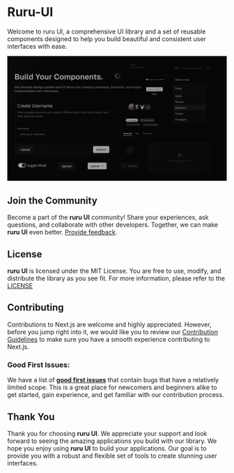 # Ruru-UI

Welcome to ruru UI, a comprehensive UI library and a set of reusable components designed to help you build beautiful and consistent user interfaces with ease.

![banner-modified](./apps/www/public/assets/banner.png)

## Join the Community

Become a part of the **ruru UI** community! Share your experiences, ask questions, and collaborate with other developers. Together, we can make **ruru UI** even better. [Provide feedback](https://github.com/ruru-m07/ruru-ui/discussions/3).

## License

**ruru UI** is licensed under the MIT License. You are free to use, modify, and distribute the library as you see fit. For more information, please refer to the [LICENSE](https://github.com/ruru-m07/ruru-ui/blob/main/LICENSE)

## Contributing

Contributions to Next.js are welcome and highly appreciated. However, before you jump right into it, we would like you to review our [Contribution Guidelines](https://github.com/ruru-m07/ruru-ui/blob/main/CONTRIBUTING.md) to make sure you have a smooth experience contributing to Next.js.

### Good First Issues:

We have a list of **[good first issues](https://github.com/ruru-m07/ruru-ui/labels/good%20first%20issue)** that contain bugs that have a relatively limited scope. This is a great place for newcomers and beginners alike to get started, gain experience, and get familiar with our contribution process.

## Thank You

Thank you for choosing **ruru UI**. We appreciate your support and look forward to seeing the amazing applications you build with our library. We hope you enjoy using **ruru UI** to build your applications. Our goal is to provide you with a robust and flexible set of tools to create stunning user interfaces.
